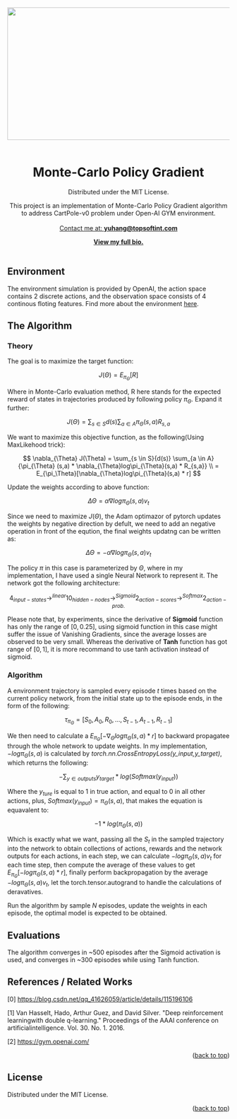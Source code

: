 

<br />
<div align="center" id="readme-top">
  
 <br />
<img src="https://www.gymlibrary.dev/_images/cart_pole.gif" width="700" height="300"></br>
</br>
  <h1 align="center">Monte-Carlo Policy Gradient</h1>

  <p align="center" >
  Distributed under the MIT License.

This project is an implementation of Monte-Carlo Policy Gradient algorithm to address CartPole-v0 problem under Open-AI GYM environment.
</br>
<br />
<a href="https://yuhang.topsoftint.com">Contact me at: <strong>yuhang@topsoftint.com</strong></a>

<a href="https://yuhang.topsoftint.com"><strong>View my full bio.</strong></a>
    <br />
    <br />
  </p>
</div>






<!-- ABOUT THE PROJECT -->
## Environment
<p id="1"></p>

The environment simulation is provided by OpenAI, the action space contains 2 discrete actions, and the observation space consists of 4 continous floting features. Find more about the environment <a href="https://www.gymlibrary.dev/environments/classic_control/cart_pole/">here</a>. 

## The Algorithm

### Theory 

The goal is to maximize the target function:

$$
J(\Theta) = E_{\pi_\Theta}[R]
$$

Where in Monte-Carlo evaluation method, R here stands for the expected reward of states in trajectories produced by following policy $\pi_\Theta$. Expand it further:

$$
J(\Theta) = \sum_{s \in S}{d(s)} \sum_{a \in A}{\pi_{\Theta}(s,a)R_{s,a}}
$$

We want to maximize this objective function, as the following(Using MaxLikehood trick):

$$
\nabla_{\Theta} J(\Theta) = \sum_{s \in S}{d(s)} \sum_{a \in A}{\pi_{\Theta} (s,a) * \nabla_{\Theta}log\pi_{\Theta}(s,a) * R_{s,a}} \\ 
= E_{\pi_\Theta}[\nabla_{\Theta}log\pi_{\Theta}(s,a) * r]
$$

Update the weights according to above function:

$$
\Delta \Theta = \alpha \nabla log\pi_{\Theta}(s,a)v_t
$$


Since we need to maximize $J(\Theta)$, the Adam optimazor of pytorch updates the weights by negative direction by defult, we need to add an negative operation in front of the eqution, the final weights updatng can be written as:

$$
\Delta \Theta = - \alpha \nabla log\pi_{\Theta}(s,a)v_t
$$

The policy $\pi$ in this case is parameterized by $\Theta$, where in my implementation, I have used a single Neural Network to represent it. The network got the following architecture:

$$
4_{input-states} \to^{linear} 10_{hidden-nodes} \to^{Sigmoid} 2_{action-scores} \to^{Softmax} 2_{action-prob.}
$$

Please note that, by experiments, since the derivative of **Sigmoid** function has only the range of $[0,0.25]$, using sigmoid function in this case might suffer the issue of Vanishing Gradients, since the average losses are observed to be very small. Whereas the derivative of **Tanh** function has got range of $[0,1]$, it is more recommand to use tanh activation instead of sigmoid.

### Algorithm
A environment trajectory is sampled every episode $t$ times based on the current policy network, from the initial state up to the episode ends, in the form of the following:

$$
\tau_{\pi_\Theta}=[S_0,A_0,R_0,...,S_{t-1},A_{t-1},R_{t-1}]
$$

We then need to calculate a $E_{\pi_\Theta}[-\nabla_{\Theta}log\pi_{\Theta}(s,a) * r]$ to backward propagatee through the whole network to update weights. In my implementation, $-log\pi_{\Theta}(s,a)$ is calculated by _torch.nn.CrossEntropyLoss(y_input,y_target)_, which returns the following:

$$
-\sum_{y \in outputs}{y_{target}*log(Softmax(y_{input}))}
$$

Where the $y_{ture}$ is equal to 1 in true action, and equal to 0 in all other actions, plus, $Softmax(y_{input}) = \pi_{\Theta}(s,a)$, that makes the equation is equavalent to:

$$
-1*log(\pi_{\Theta}(s,a))
$$

Which is exactly what we want, passing all the $S_t$ in the sampled trajectory into the network to obtain collections of actions, rewards and the network outputs for each actions, in each step, we can calculate $- log\pi_{\Theta}(s,a)v_t$ for each time step, then compute the average of these values to get $E_{\pi_\Theta}[-log\pi_{\Theta}(s,a) * r]$, finally perform backpropagation by the average $-log\pi_{\Theta}(s,a)v_t$, let the torch.tensor.autogrand to handle the calculations of deravatives.

Run the algorithm by sample $N$ episodes, update the weights in each episode, the optimal model is expected to be obtained.

## Evaluations

The algorithm converges in ~500 episodes after the Sigmoid activation is used, and converges in ~300 episodes while using Tanh function.

## References / Related Works
<p id="6"></p>

[0] https://blog.csdn.net/qq_41626059/article/details/115196106

[1] Van Hasselt, Hado, Arthur Guez, and David Silver. "Deep reinforcement learningwith double q-learning." Proceedings of the AAAI conference on artificialintelligence. Vol. 30. No. 1. 2016.

[2] https://gym.openai.com/


<p align="right">(<a href="#readme-top">back to top</a>)</p>


<!-- LICENSE -->
## License

Distributed under the MIT License.

<p align="right">(<a href="#readme-top">back to top</a>)</p>





